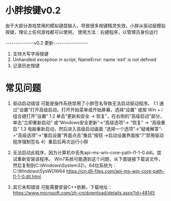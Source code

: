 # 小胖按键v0.2
由于大部分游戏禁用的模拟键盘输入，导致很多按键精灵失效，小胖从驱动层模拟按键，理论上任何游戏都可以使用。
使用方法：右键程序，以管理员身份运行

--------------v0.2 更新-----------------
1. 支持大写字母按键
2. Unhandled exception in script, NameError: name 'exit' is not defined
3. 记录历史按键

# 常见问题
1. 驱动启动错误
可能是操作系统禁用了小胖签名导致无法启动驱动程序。
1.1 通过“设置”打开高级启动，打开开始菜单或开始屏幕，选择“设置”
	或按 Win + i 组合键打开“设置”
1.2 单击“更新和安全 -> 恢复”，在右侧的“高级启动”部分，单击“立即重新启动”
	或“Windows安全更新”->“高级选项”-> "恢复" -> “高级重启”
1.3 电脑重新启动，然后进入高级启动画面
“选择一个选项”->“疑难解答”->“高级选项”->“重启设置”界面点击“重启”按钮 ->启动设置界面按“7”禁用驱动程序强制签名
4）重启后再次运行小胖

2. 无法启动此程序，因为计算机中丢失api-ms-win-core-path-l1-1-0.ddl。尝试重新安装该程序。
Win7系统可能遇到这个问题，从下面链接下载该文件，然后复制到C:\Windows\System32\，64位系统为：C:\Windows\SysWOW64
https://cn.dll-files.com/api-ms-win-core-path-l1-1-0.dll.html

3. 其它未知错误
可能需要安装C++依赖，下载地址：https://www.microsoft.com/zh-cn/download/details.aspx?id=48145
